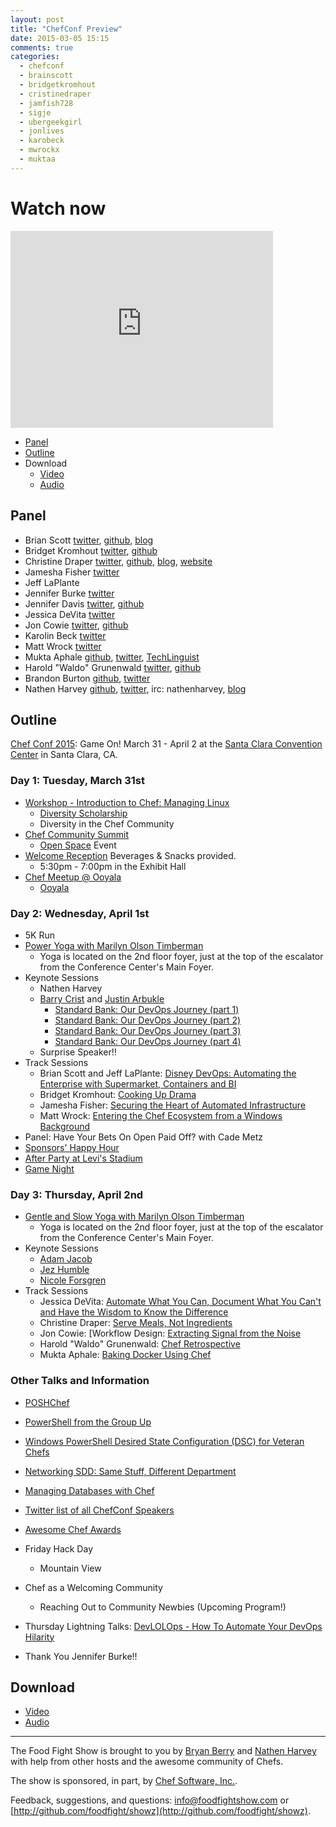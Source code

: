 ```yaml
---
layout: post
title: "ChefConf Preview"
date: 2015-03-05 15:15
comments: true
categories:
  - chefconf
  - brainscott
  - bridgetkromhout
  - cristinedraper
  - jamfish728
  - sigje
  - ubergeekgirl
  - jonlives
  - karobeck
  - mwrockx
  - muktaa
---
```


# Watch now

<iframe width="420" height="315" src="http://www.youtube.com/embed/2adf-KAz7L8" frameborder="0" allowfullscreen></iframe>

* [Panel](http://foodfightshow.org/2015/03/chefconf-preview.html#panel)
* [Outline](http://foodfightshow.org/2015/03/chefconf-preview.html#outline)
* Download
  * [Video](http://youtu.be/2adf-KAz7L8)
  * [Audio](http://traffic.libsyn.com/foodfight/Episode89-ChefConf-Preview.mp3)

Panel<a name="panel"></a>
-----

* Brian Scott [twitter](http://twitter.com/brainscott), [github](https://github.com/bscott), [blog](http://blog.bscott.me/)
* Bridget Kromhout [twitter](http://twitter.com/bridgetkromhout), [github](https://github.com/bridgetkromhout)
* Christine Draper [twitter](http://twitter.com/CristineDraper), [github](https://github.com/christinedraper), [blog](https://christinemdraper.wordpress.com/), [website](http://www.thirdwaveinsights.com/automate-insights/)
* Jamesha Fisher [twitter](http://twitter.com/jamfish728)
* Jeff LaPlante
* Jennifer Burke [twitter](https://twitter.com/jennyraesea)
* Jennifer Davis [twitter](http://twitter.com/sigje), [github](https://github.com/iennae)
* Jessica DeVita [twitter](http://twitter.com/ubergeekgirl)
* Jon Cowie [twitter](http://twitter.com/jonlives), [github](http://github.com/jonlives)
* Karolin Beck [twitter](http://twitter.com/karobeck)
* Matt Wrock [twitter](http://twitter.com/mwrockx)
* Mukta Aphale  [github](http://github.com/muktaa), [twitter](http://twitter.com/muktaa), [TechLinguist](http://muktaaa.wordpress.com)
* Harold "Waldo" Grunenwald [twitter](https://twitter.com/gwaldo), [github](https://github.com/gwaldo)
* Brandon Burton [github](http://github.com/solarce), [twitter](https://twitter.com/solarce)
* Nathen Harvey [github](http://github.com/nathenharvey), [twitter](http://twitter.com/nathenharvey), irc: nathenharvey, [blog](http://nathenharvey.com)

<!-- more -->

Outline<a name="outline"></a>
-------

[Chef Conf 2015](https://www.chef.io/chefconf/): Game On! March 31 - April 2 at the [Santa Clara Convention Center](http://www.santaclara.org/conventioncenter/) in Santa Clara, CA.

### Day 1: Tuesday, March 31st

  * [Workshop - Introduction to Chef: Managing Linux](http://sched.co/2JIu)
    * [Diversity Scholarship](https://www.chef.io/blog/2015/03/05/apply-for-a-chefconf-2015-diversity-scholarship-by-march-13/)
    * Diversity in the Chef Community
  * [Chef Community Summit](http://sched.co/2Ufm)
    * [Open Space](http://en.wikipedia.org/wiki/Open_Space_Technology) Event
  * [Welcome Reception](http://sched.co/2R0P) Beverages & Snacks provided.
    * 5:30pm - 7:00pm in the Exhibit Hall
  * [Chef Meetup @ Ooyala](http://sched.co/2R2Q)
    * [Ooyala](https://www.google.com/maps?f=q&hl=en&geocode&q=4750+Patrick+Henry+Dr,+Santa+Clara,+CA&z=13&layer=t&iframe=yes&w=i:100;&sidebar=no&bg=no)

### Day 2: Wednesday, April 1st

  * 5K Run
  * [Power Yoga with Marilyn Olson Timberman](http://sched.co/2P5P)
    * Yoga is located on the 2nd floor foyer, just at the top of the escalator from the Conference Center's Main Foyer.
  * Keynote Sessions
    * Nathen Harvey
    * [Barry Crist](https://twitter.com/barry_crist) and [Justin Arbukle](https://twitter.com/dromologue)
      * [Standard Bank: Our DevOps Journey (part 1)](https://www.chef.io/blog/2015/01/21/standard-bank-our-devops-journey-part-1/)
      * [Standard Bank: Our DevOps Journey (part 2)](https://www.chef.io/blog/2015/02/02/standard-bank-our-devops-journey-part-2/)
      * [Standard Bank: Our DevOps Journey (part 3)](https://www.chef.io/blog/2015/02/16/standard-bank-our-devops-journey-part-3/)
      * [Standard Bank: Our DevOps Journey (part 4)](https://www.chef.io/blog/2015/03/02/standard-bank-our-devops-journey-pt-4/)
    * Surprise Speaker!!
  * Track Sessions
    * Brian Scott and Jeff LaPlante: [Disney DevOps: Automating the Enterprise with Supermarket, Containers and BI](http://sched.co/2UfZ)
    * Bridget Kromhout: [Cooking Up Drama](http://sched.co/2HaE)
    * Jamesha Fisher: [Securing the Heart of Automated Infrastructure](http://sched.co/2HZQ)
    * Matt Wrock: [Entering the Chef Ecosystem from a Windows Background](http://sched.co/2IAw)
  * Panel: Have Your Bets On Open Paid Off? with Cade Metz
  * [Sponsors' Happy Hour](http://sched.co/2P5Q)
  * [After Party at Levi's Stadium](http://sched.co/2OuP)
  * [Game Night](http://sched.co/2OuL)

### Day 3: Thursday, April 2nd

  * [Gentle and Slow Yoga with Marilyn Olson Timberman](http://sched.co/2OuT)
    * Yoga is located on the 2nd floor foyer, just at the top of the escalator from the Conference Center's Main Foyer.
  * Keynote Sessions
    * [Adam Jacob](https://twitter.com/adamhjk)
    * [Jez Humble](https://twitter.com/jezhumble)
    * [Nicole Forsgren](https://twitter.com/nicolefv)
  * Track Sessions
    * Jessica DeVita: [Automate What You Can, Document What You Can't and Have the Wisdom to Know the Difference](http://sched.co/2Ha8)
    * Christine Draper: [Serve Meals, Not Ingredients](http://sched.co/2HtH)
    * Jon Cowie: [Workflow Design: [Extracting Signal from the Noise](http://sched.co/2HtI)
    * Harold "Waldo" Grunenwald: [Chef Retrospective](http://sched.co/2HYx)
    * Mukta Aphale: [Baking Docker Using Chef](http://sched.co/2HaN)

### Other Talks and Information

  * [POSHChef](http://sched.co/2Pwm)
  * [PowerShell from the Group Up](http://sched.co/2HUw)
  * [Windows PowerShell Desired State Configuration (DSC) for Veteran Chefs](http://sched.co/2Iw8)
  * [Networking SDD: Same Stuff, Different Department](http://sched.co/2HaF)
  * [Managing Databases with Chef](http://sched.co/2HYh)

  * [Twitter list of all ChefConf Speakers](https://twitter.com/chef/lists/chefconf-2015-speakers/members)

* [Awesome Chef Awards](http://sched.co/2OuK)
* Friday Hack Day
  * Mountain View
* Chef as a Welcoming Community
  * Reaching Out to Community Newbies (Upcoming Program!)
* Thursday Lightning Talks: [DevLOLOps - How To Automate Your DevOps Hilarity](http://sched.co/2HaK)
* Thank You Jennifer Burke!!


Download
--------
* [Video](http://youtu.be/2adf-KAz7L8)
* [Audio](http://traffic.libsyn.com/foodfight/Episode89-ChefConf-Preview.mp3)

<hr />

The Food Fight Show is brought to you by [Bryan Berry](https://twitter.com/bryanwb) and [Nathen Harvey](https://twitter.com/nathenharvey) with help from other hosts and the awesome community of Chefs.

The show is sponsored, in part, by [Chef Software, Inc.](http://chef.io).

Feedback, suggestions, and questions:  [info@foodfightshow.com](mailto:info@foodfightshow.com) or  [http://github.com/foodfight/showz](http://github.com/foodfight/showz).
